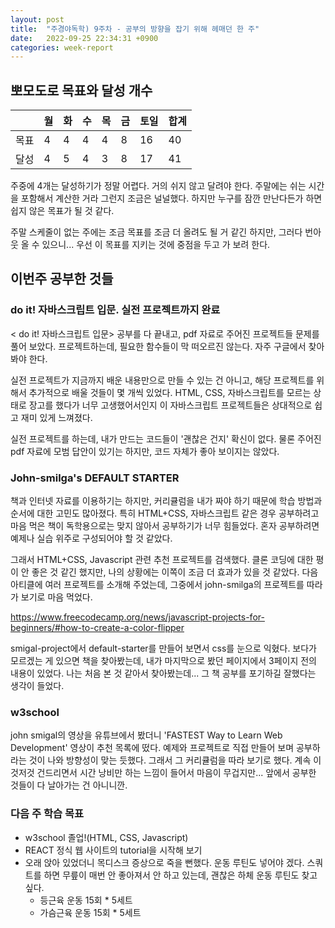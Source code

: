 ```yaml
---
layout: post
title:  "주경야독학) 9주차 - 공부의 방향을 잡기 위해 헤매던 한 주"
date:   2022-09-25 22:34:31 +0900
categories: week-report
---
```

## 뽀모도로 목표와 달성 개수

|     | 월 | 화 | 수 | 목 | 금 | 토일  | 합계  |
|-----|----|---|---|--|---|-----|-----|
| 목표  | 4  | 4 | 4 | 4 | 8 | 16  | 40  |
| 달성  | 4  | 5 | 4 | 3 | 8 | 17  | 41  |

주중에 4개는 달성하기가 정말 어렵다. 거의 쉬지 않고 달려야 한다. 주말에는 쉬는 시간을 포함해서 계산한 거라 그런지 조금은 널널했다. 하지만 누구를 잠깐 만난다든가 하면 쉽지 않은 목표가 될 것 같다.

주말 스케줄이 없는 주에는 조금 목표를 조금 더 올려도 될 거 같긴 하지만, 그러다 번아웃 올 수 있으니... 우선 이 목표를 지키는 것에 중점을 두고 가 보려 한다.



## 이번주 공부한 것들

### do it! 자바스크립트 입문. 실전 프로젝트까지 완료
\< do it! 자바스크립트 입문\> 공부를 다 끝내고, pdf 자료로 주어진 프로젝트들 문제를 풀어 보았다. 프로젝트하는데, 필요한 함수들이 막 떠오르진 않는다. 자주 구글에서 찾아봐야 한다. 

실전 프로젝트가 지금까지 배운 내용만으로 만들 수 있는 건 아니고, 해당 프로젝트를 위해서 추가적으로 배울 것들이 몇 개씩 있었다. HTML, CSS, 자바스크립트를 모르는 상태로 장고를 했다가 너무 고생했어서인지 이 자바스크립트 프로젝트들은 상대적으로 쉽고 재미 있게 느껴졌다.

실전 프로젝트를 하는데, 내가 만드는 코드들이 '괜찮은 건지' 확신이 없다. 물론 주어진 pdf 자료에 모범 답안이 있기는 하지만, 코드 자체가 좋아 보이지는 않았다.



### John-smilga's DEFAULT STARTER
책과 인터넷 자료를 이용하기는 하지만, 커리큘럼을 내가 짜야 하기 때문에 학습 방법과 순서에 대한 고민도 많아졌다. 특히 HTML+CSS, 자바스크립트 같은 경우 공부하려고 마음 먹은 책이 독학용으로는 맞지 않아서 공부하기가 너무 힘들었다. 혼자 공부하려면 예제나 실습 위주로 구성되어야 할 것 같았다. 

그래서 HTML+CSS, Javascript 관련 추천 프로젝트를 검색했다. 클론 코딩에 대한 평이 안 좋은 것 같긴 했지만, 나의 상황에는 이쪽이 조금 더 효과가 있을 것 같았다. 다음 아티클에 여러 프로젝트를 소개해 주었는데, 그중에서 john-smilga의 프로젝트를 따라 가 보기로 마음 먹었다.

https://www.freecodecamp.org/news/javascript-projects-for-beginners/#how-to-create-a-color-flipper

smigal-project에서 default-starter를 만들어 보면서 css를 눈으로 익혔다. 보다가 모르겠는 게 있으면 책을 찾아봤는데, 내가 마지막으로 봤던 페이지에서 3페이지 전의 내용이 있었다. 나는 처음 본 것 같아서 찾아봤는데... 그 책 공부를 포기하길 잘했다는 생각이 들었다.


### w3school
john smigal의 영상을 유튜브에서 봤더니 'FASTEST Way to Learn Web Development' 영상이 추천 목록에 떴다. 예제와 프로젝트로 직접 만들어 보며 공부하라는 것이 나와 방향성이 맞는 듯했다. 그래서 그 커리큘럼을 따라 보기로 했다. 계속 이것저것 건드리면서 시간 낭비만 하는 느낌이 들어서 마음이 무겁지만... 앞에서 공부한 것들이 다 날아가는 건 아니니깐.


### 다음 주 학습 목표

* w3school 졸업!(HTML, CSS, Javascript)
* REACT 정식 웹 사이트의 tutorial을 시작해 보기
* 오래 앉아 있었더니 목디스크 증상으로 죽을 뻔했다. 운동 루틴도 넣어야 겠다. 스쿼트를 하면 무릎이 매번 안 좋아져서 안 하고 있는데, 괜찮은 하체 운동 루틴도 찾고 싶다.
  * 등근육 운동 15회 * 5세트
  * 가슴근육 운동 15회 * 5세트


